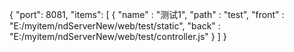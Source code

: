 {
    "port": 8081,
    "items": [
        {
            "name" : "测试1",
            "path" : "test",
            "front" : "E:/myitem/ndServerNew/web/test/static",
            "back" : "E:/myitem/ndServerNew/web/test/controller.js"
        }
    ]
}